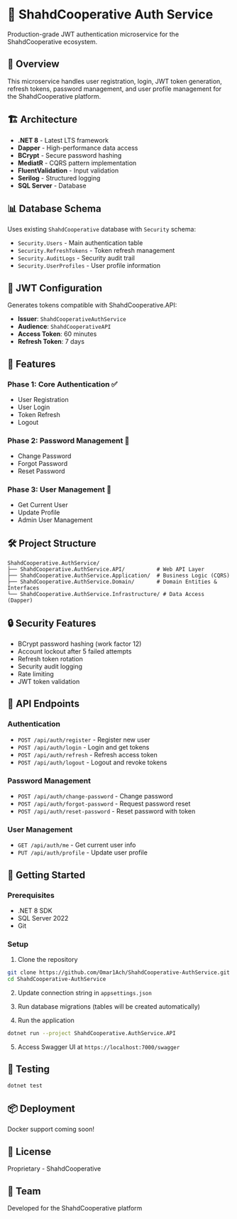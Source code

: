 # 🔐 ShahdCooperative Auth Service

Production-grade JWT authentication microservice for the ShahdCooperative ecosystem.

## 🎯 Overview

This microservice handles user registration, login, JWT token generation, refresh tokens, password management, and user profile management for the ShahdCooperative platform.

## 🏗️ Architecture

- **.NET 8** - Latest LTS framework
- **Dapper** - High-performance data access
- **BCrypt** - Secure password hashing
- **MediatR** - CQRS pattern implementation
- **FluentValidation** - Input validation
- **Serilog** - Structured logging
- **SQL Server** - Database

## 📊 Database Schema

Uses existing `ShahdCooperative` database with `Security` schema:
- `Security.Users` - Main authentication table
- `Security.RefreshTokens` - Token refresh management
- `Security.AuditLogs` - Security audit trail
- `Security.UserProfiles` - User profile information

## 🔑 JWT Configuration

Generates tokens compatible with ShahdCooperative.API:
- **Issuer**: `ShahdCooperativeAuthService`
- **Audience**: `ShahdCooperativeAPI`
- **Access Token**: 60 minutes
- **Refresh Token**: 7 days

## 🚀 Features

### Phase 1: Core Authentication ✅
- User Registration
- User Login
- Token Refresh
- Logout

### Phase 2: Password Management 🚧
- Change Password
- Forgot Password
- Reset Password

### Phase 3: User Management 🚧
- Get Current User
- Update Profile
- Admin User Management

## 🛠️ Project Structure

```
ShahdCooperative.AuthService/
├── ShahdCooperative.AuthService.API/          # Web API Layer
├── ShahdCooperative.AuthService.Application/  # Business Logic (CQRS)
├── ShahdCooperative.AuthService.Domain/       # Domain Entities & Interfaces
└── ShahdCooperative.AuthService.Infrastructure/ # Data Access (Dapper)
```

## 🔒 Security Features

- BCrypt password hashing (work factor 12)
- Account lockout after 5 failed attempts
- Refresh token rotation
- Security audit logging
- Rate limiting
- JWT token validation

## 📝 API Endpoints

### Authentication
- `POST /api/auth/register` - Register new user
- `POST /api/auth/login` - Login and get tokens
- `POST /api/auth/refresh` - Refresh access token
- `POST /api/auth/logout` - Logout and revoke tokens

### Password Management
- `POST /api/auth/change-password` - Change password
- `POST /api/auth/forgot-password` - Request password reset
- `POST /api/auth/reset-password` - Reset password with token

### User Management
- `GET /api/auth/me` - Get current user info
- `PUT /api/auth/profile` - Update user profile

## 🚀 Getting Started

### Prerequisites
- .NET 8 SDK
- SQL Server 2022
- Git

### Setup

1. Clone the repository
```bash
git clone https://github.com/Omar1Ach/ShahdCooperative-AuthService.git
cd ShahdCooperative-AuthService
```

2. Update connection string in `appsettings.json`

3. Run database migrations (tables will be created automatically)

4. Run the application
```bash
dotnet run --project ShahdCooperative.AuthService.API
```

5. Access Swagger UI at `https://localhost:7000/swagger`

## 🧪 Testing

```bash
dotnet test
```

## 📦 Deployment

Docker support coming soon!

## 📄 License

Proprietary - ShahdCooperative

## 👥 Team

Developed for the ShahdCooperative platform
